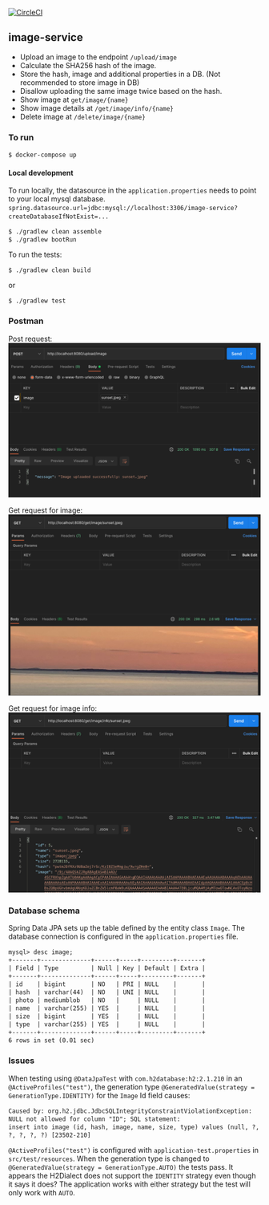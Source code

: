 [![CircleCI](https://circleci.com/gh/ericbalawejder/image-service.svg?style=svg)](https://circleci.com/gh/ericbalawejder/image-service)

## image-service
* Upload an image to the endpoint `/upload/image`
* Calculate the SHA256 hash of the image.
* Store the hash, image and additional properties in a DB. (Not recommended to store image in DB)
* Disallow uploading the same image twice based on the hash.
* Show image at `get/image/{name}`
* Show image details at `/get/image/info/{name}`
* Delete image at `/delete/image/{name}`

### To run
```
$ docker-compose up
```
#### Local development
To run locally, the datasource in the `application.properties` needs to point to your local mysql database.
`spring.datasource.url=jdbc:mysql://localhost:3306/image-service?createDatabaseIfNotExist=...`

```
$ ./gradlew clean assemble
$ ./gradlew bootRun
```

To run the tests:
```
$ ./gradlew clean build
```
or
```
$ ./gradlew test
```

### Postman
Post request:
![post](/assets/image-service-post.png)

Get request for image:
![get-image](/assets/image-service-get.png)

Get request for image info:
![get-image-info](/assets/image-service-get-info.png)

### Database schema
Spring Data JPA sets up the table defined by the entity class `Image`. The database connection is configured
in the `application.properties` file.
```mysql
mysql> desc image;
+-------+--------------+------+-----+---------+-------+
| Field | Type         | Null | Key | Default | Extra |
+-------+--------------+------+-----+---------+-------+
| id    | bigint       | NO   | PRI | NULL    |       |
| hash  | varchar(44)  | NO   | UNI | NULL    |       |
| photo | mediumblob   | NO   |     | NULL    |       |
| name  | varchar(255) | YES  |     | NULL    |       |
| size  | bigint       | YES  |     | NULL    |       |
| type  | varchar(255) | YES  |     | NULL    |       |
+-------+--------------+------+-----+---------+-------+
6 rows in set (0.01 sec)
```

### Issues
When testing using `@DataJpaTest` with `com.h2database:h2:2.1.210` in an `@ActiveProfiles("test")`, 
the generation type `@GeneratedValue(strategy = GenerationType.IDENTITY)` for the `Image` Id field causes:
```
Caused by: org.h2.jdbc.JdbcSQLIntegrityConstraintViolationException: 
NULL not allowed for column "ID"; SQL statement:
insert into image (id, hash, image, name, size, type) values (null, ?, ?, ?, ?, ?) [23502-210]
```
`@ActiveProfiles("test")` is configured with `application-test.properties` in `src/test/resources`.
When the generation type is changed to `@GeneratedValue(strategy = GenerationType.AUTO)` the tests pass.
It appears the H2Dialect does not support the `IDENTITY` strategy even though it says it does?
The application works with either strategy but the test will only work with `AUTO`.